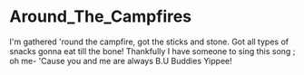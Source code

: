 # Around_The_Campfires
I'm gathered 'round the campfire, got the sticks and stone.
Got all types of snacks gonna eat till the bone!
Thankfully I have someone to sing this song ; oh me-
'Cause you and me are always B.U Buddies Yippee! 
